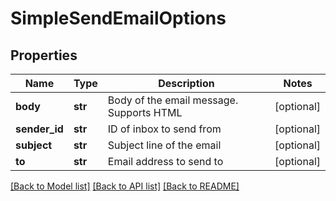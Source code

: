 # SimpleSendEmailOptions

## Properties
Name | Type | Description | Notes
------------ | ------------- | ------------- | -------------
**body** | **str** | Body of the email message. Supports HTML | [optional] 
**sender_id** | **str** | ID of inbox to send from | [optional] 
**subject** | **str** | Subject line of the email | [optional] 
**to** | **str** | Email address to send to | [optional] 

[[Back to Model list]](../README.md#documentation-for-models) [[Back to API list]](../README.md#documentation-for-api-endpoints) [[Back to README]](../README.md)


